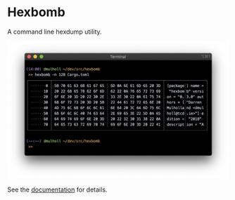 # Hexbomb

A command line hexdump utility.

<p align="center">
    <img src="hexbomb.png" width="600px">
</p>

See the [documentation](http://dmulholl.com/dev/hexbomb.html) for details.
